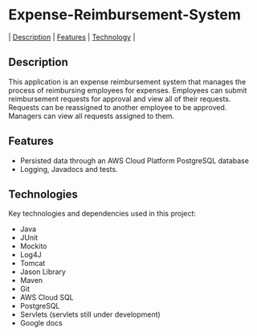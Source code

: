 # Expense-Reimbursement-System


| [Description](#description) | [Features](#features) | [Technology](#technology) |  

## Description


This application is an expense reimbursement system that manages the process of reimbursing employees for expenses. Employees can submit reimbursement requests for approval and view all of their requests. Requests can be reassigned to another employee to be approved. Managers can view all requests assigned to them. 

## Features

- Persisted data through an AWS Cloud Platform PostgreSQL database
- Logging, Javadocs and tests.

## Technologies

Key technologies and dependencies used in this project:

- Java
- JUnit
- Mockito
- Log4J
- Tomcat 
- Jason Library
- Maven
- Git
- AWS Cloud SQL
- PostgreSQL
- Servlets (servlets still under development)
- Google docs
